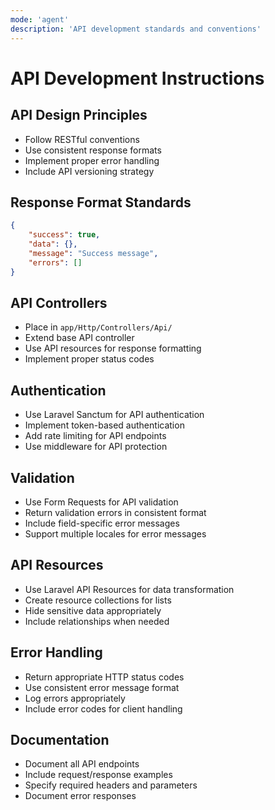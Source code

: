 ```yaml
---
mode: 'agent'
description: 'API development standards and conventions'
---
```


# API Development Instructions

## API Design Principles
- Follow RESTful conventions
- Use consistent response formats
- Implement proper error handling
- Include API versioning strategy

## Response Format Standards
```json
{
    "success": true,
    "data": {},
    "message": "Success message",
    "errors": []
}
```

## API Controllers
- Place in `app/Http/Controllers/Api/`
- Extend base API controller
- Use API resources for response formatting
- Implement proper status codes

## Authentication
- Use Laravel Sanctum for API authentication
- Implement token-based authentication
- Add rate limiting for API endpoints
- Use middleware for API protection

## Validation
- Use Form Requests for API validation
- Return validation errors in consistent format
- Include field-specific error messages
- Support multiple locales for error messages

## API Resources
- Use Laravel API Resources for data transformation
- Create resource collections for lists
- Hide sensitive data appropriately
- Include relationships when needed

## Error Handling
- Return appropriate HTTP status codes
- Use consistent error message format
- Log errors appropriately
- Include error codes for client handling

## Documentation
- Document all API endpoints
- Include request/response examples
- Specify required headers and parameters
- Document error responses
